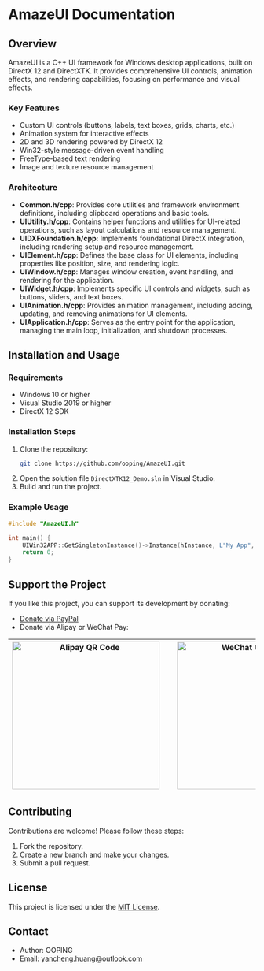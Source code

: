 # AmazeUI Documentation

## Overview

AmazeUI is a C++ UI framework for Windows desktop applications, built on DirectX 12 and DirectXTK. It provides comprehensive UI controls, animation effects, and rendering capabilities, focusing on performance and visual effects.

### Key Features
- Custom UI controls (buttons, labels, text boxes, grids, charts, etc.)
- Animation system for interactive effects
- 2D and 3D rendering powered by DirectX 12
- Win32-style message-driven event handling
- FreeType-based text rendering
- Image and texture resource management

### Architecture
- **Common.h/cpp**: Provides core utilities and framework environment definitions, including clipboard operations and basic tools.
- **UIUtility.h/cpp**: Contains helper functions and utilities for UI-related operations, such as layout calculations and resource management.
- **UIDXFoundation.h/cpp**: Implements foundational DirectX integration, including rendering setup and resource management.
- **UIElement.h/cpp**: Defines the base class for UI elements, including properties like position, size, and rendering logic.
- **UIWindow.h/cpp**: Manages window creation, event handling, and rendering for the application.
- **UIWidget.h/cpp**: Implements specific UI controls and widgets, such as buttons, sliders, and text boxes.
- **UIAnimation.h/cpp**: Provides animation management, including adding, updating, and removing animations for UI elements.
- **UIApplication.h/cpp**: Serves as the entry point for the application, managing the main loop, initialization, and shutdown processes.

## Installation and Usage

### Requirements
- Windows 10 or higher
- Visual Studio 2019 or higher
- DirectX 12 SDK

### Installation Steps
1. Clone the repository:
   ```bash
   git clone https://github.com/ooping/AmazeUI.git
   ```
2. Open the solution file `DirectXTK12_Demo.sln` in Visual Studio.
3. Build and run the project.

### Example Usage
```cpp
#include "AmazeUI.h"

int main() {
    UIWin32APP::GetSingletonInstance()->Instance(hInstance, L"My App", 800, 600);
    return 0;
}
```

## Support the Project

If you like this project, you can support its development by donating:
- [Donate via PayPal](https://www.paypal.com/paypalme/ooping)
- Donate via Alipay or WeChat Pay:

| <img src="https://github.com/user-attachments/assets/72ef1af3-d035-4dd8-8e91-3fcde638be6c" alt="Alipay QR Code" width="300" style="margin-right: 20px;"> | <img src="https://github.com/user-attachments/assets/57325080-fe6b-4c0f-b106-6fd2960c6a44" alt="WeChat QR Code" width="300"> |
|:--:|:--:|


## Contributing

Contributions are welcome! Please follow these steps:
1. Fork the repository.
2. Create a new branch and make your changes.
3. Submit a pull request.

## License

This project is licensed under the [MIT License](LICENSE).

## Contact

- Author: OOPING
- Email: yancheng.huang@outlook.com
